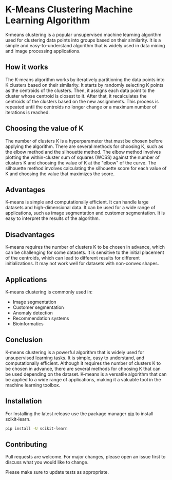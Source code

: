 # K-Means Clustering Machine Learning Algorithm

K-means clustering is a popular unsupervised machine learning algorithm used for clustering data points into groups based on their similarity. It is a simple and easy-to-understand algorithm that is widely used in data mining and image processing applications.

## How it works
The K-means algorithm works by iteratively partitioning the data points into K clusters based on their similarity. It starts by randomly selecting K points as the centroids of the clusters. Then, it assigns each data point to the cluster whose centroid is closest to it. After that, it recalculates the centroids of the clusters based on the new assignments. This process is repeated until the centroids no longer change or a maximum number of iterations is reached.

## Choosing the value of K
The number of clusters K is a hyperparameter that must be chosen before applying the algorithm. There are several methods for choosing K, such as the elbow method and the silhouette method. The elbow method involves plotting the within-cluster sum of squares (WCSS) against the number of clusters K and choosing the value of K at the "elbow" of the curve. The silhouette method involves calculating the silhouette score for each value of K and choosing the value that maximizes the score.

## Advantages
K-means is simple and computationally efficient.
It can handle large datasets and high-dimensional data.
It can be used for a wide range of applications, such as image segmentation and customer segmentation.
It is easy to interpret the results of the algorithm.

## Disadvantages
K-means requires the number of clusters K to be chosen in advance, which can be challenging for some datasets.
It is sensitive to the initial placement of the centroids, which can lead to different results for different initializations.
It may not work well for datasets with non-convex shapes.

## Applications
K-means clustering is commonly used in:

* Image segmentation
* Customer segmentation
* Anomaly detection
* Recommendation systems
* Bioinformatics

## Conclusion
K-means clustering is a powerful algorithm that is widely used for unsupervised learning tasks. It is simple, easy to understand, and computationally efficient. Although it requires the number of clusters K to be chosen in advance, there are several methods for choosing K that can be used depending on the dataset. K-means is a versatile algorithm that can be applied to a wide range of applications, making it a valuable tool in the machine learning toolbox.

## Installation

ّFor Installing the latest release use the package manager [pip](https://pip.pypa.io/en/stable/) to install scikit-learn.

```bash
pip install -U scikit-learn
```


## Contributing

Pull requests are welcome. For major changes, please open an issue first
to discuss what you would like to change.

Please make sure to update tests as appropriate.
